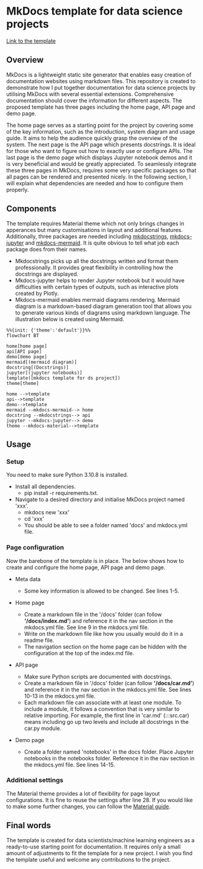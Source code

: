 # MkDocs template for data science projects

[Link to the template](https://leowu4ever.github.io/mkdocs-template/)

## Overview
MkDocs is a lightweight static site generator that enables easy creation of documentation websites using markdown files. This repository is created to demonstrate how I put together documentation for data science projects by utilising MkDocs with several essential extensions. Comprehensive documentation should cover the information for different aspects. The proposed template has three pages including the home page, API page and demo page.

The home page serves as a starting point for the project by covering some of the key information, such as the introduction, system diagram and usage guide. It aims to help the audience quickly grasp the overview of the system. The next page is the API page which presents docstrings. It is ideal for those who want to figure out how to exactly use or configure APIs. The last page is the demo page which displays Jupyter notebook demos and it is very beneficial and would be greatly appreciated. To seamlessly integrate these three pages in MkDocs, requires some very specific packages so that all pages can be rendered and presented nicely. In the following section, I will explain what dependencies are needed and how to configure them properly.

## Components
The template requires Material theme which not only brings changes in apperances but many customisations in layout and additional features. Additionally, three packages are needed including [mkdocstrings](https://pypi.org/project/mkdocstrings-python/), [mkdocs-jupyter](https://pypi.org/project/mkdocs-jupyter/0.16.1/) and [mkdocs-mermaid](https://pypi.org/project/mkdocs-mermaid2-plugin/). It is quite obvious to tell what job each package does from their names. 

- Mkdocstrings picks up all the docstrings written and format them professionally. It provides great flexibility in controlling how the docstrings are displayed.
- Mkdocs-jupyter helps to render Jupyter notebook but it would have difficulties with certain types of outputs, such as interactive plots created by Plotly. 
- Mkdocs-mermaid enables mermaid diagrams rendering. Mermaid diagram is a markdown-based diagram generation tool that allows you to generate various kinds of diagrams using markdown language. The illustration below is created using Mermaid.

```mermaid
%%{init: {'theme':'default'}}%%
flowchart BT

home[home page]
api[API page]
demo[demo page]
mermaid[(mermaid diagram)]
docstring[(Docstrings)]
jupyter[(jupyter notebooks)]
template([mkdocs template for ds project])
theme[theme]

home -->template
api-->template
demo-->template
mermaid --mkdocs-mermaid--> home
docstring --mkdocstrings--> api
jupyter --mkdocs-jupyter--> demo
theme --mkdocs-material-->template
```

## Usage
### Setup
You need to make sure Python 3.10.8 is installed.
- Install all dependencies.
  - pip install -r requirements.txt.
- Navigate to a desired directory and initialise MkDocs project named 'xxx'.
  - mkdocs new 'xxx'
  - cd 'xxx'
  - You should be able to see a folder named 'docs' and mkdocs.yml file.

### Page configuration
Now the barebone of the template is in place. The below shows how to create and configure the home page, API page and demo page.
- Meta data
  - Some key information is allowed to be changed. See lines 1-5.

- Home page
  - Create a markdown file in the '/docs' folder (can follow **'/docs/index.md'**) and reference it in the nav section in the mkdocs.yml file. See line 9 in the mkdocs.yml file.
  - Write on the markdown file like how you usually would do it in a readme file.
  - The navigation section on the home page can be hidden with the configuration at the top of the index.md file.
  
- API page
  - Make sure Python scripts are documented with docstrings.
  - Create a markdown file in '/docs' folder (can follow **'/docs/car.md'**) and reference it in the nav section in the mkdocs.yml file. See lines 10-13 in the mkdocs.yml file.
  - Each markdown file can associate with at least one module. To include a module, it follows a convention that is very similar to relative importing. For example, the first line in 'car.md' (:::src.car) means including go up two levels and include all docstrings in the car.py module.

- Demo page
  - Create a folder named 'notebooks' in the docs folder. Place Jupyter notebooks in the notebooks folder. Reference it in the nav section in the mkdocs.yml file. See lines 14-15.

### Additional settings
The Material theme provides a lot of flexibility for page layout configurations. It is fine to reuse the settings after line 28. If you would like to make some further changes, you can follow the [Material guide](https://squidfunk.github.io/mkdocs-material/setup/).

## Final words
The template is created for data scientists/machine learning engineers as a ready-to-use starting point for documentation. It requires only a small amount of adjustments to fit the template for a new project. I wish you find the template useful and welcome any contributions to the project.
